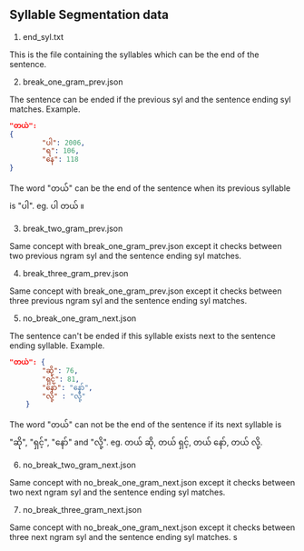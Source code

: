 Syllable Segmentation data
------------------

1. end_syl.txt 

This is the file containing the syllables which can be the end of the sentence.

2. break_one_gram_prev.json

The sentence can be ended if the previous syl and the sentence ending syl matches. Example.

```json
"တယ်": 
{
        "ပါ": 2006,
        "ရ": 106,
        "နေ": 118
}
```

The word "တယ်" can be the end of the sentence when its previous syllable is "ပါ". eg. ပါ တယ် ။ 

3. break_two_gram_prev.json

Same concept with break_one_gram_prev.json except it checks between two previous ngram syl and the sentence ending syl matches. 

4. break_three_gram_prev.json

Same concept with break_one_gram_prev.json except it checks between three previous ngram syl and the sentence ending syl matches.

5. no_break_one_gram_next.json

The sentence can't be ended if this syllable exists next to the sentence ending syllable. Example.

```json
"တယ်": {
        "ဆို": 76,
        "ရှင့်": 81,
        "နော်": "နော်",
        "လို့" : "လို့"
    }
```
The word "တယ်" can not be the end of the sentence if its next syllable is "ဆို", "ရှင့်", "နော်" and "လို့". 
 eg. တယ် ဆို, တယ် ရှင့်, တယ် နော်, တယ် လို့. 

6. no_break_two_gram_next.json

Same concept with no_break_one_gram_next.json except it checks between two next ngram syl and the sentence ending syl matches. 

7. no_break_three_gram_next.json

Same concept with no_break_one_gram_next.json except it checks between three next ngram syl and the sentence ending syl matches. s
